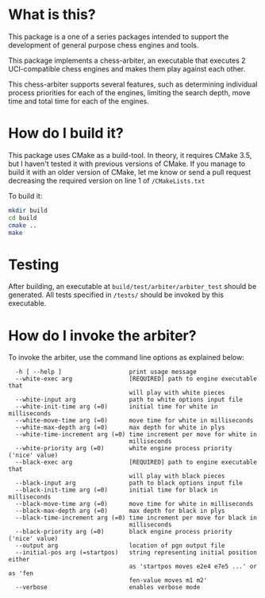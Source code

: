 # What is this?
This package is a one of a series packages intended to
support the development of general purpose chess engines and tools.

This package implements a chess-arbiter, an executable that executes 
2 UCI-compatible chess engines and makes them play against each other.

This chess-arbiter supports several features, such as determining individual
process priorities for each of the engines, limiting the search depth,
move time and total time for each of the engines. 

# How do I build it?

This package uses CMake as a build-tool. In theory, it requires CMake 3.5,
but I haven't tested it with previous versions of CMake. If you manage to
build it with an older version of CMake, let me know or send a pull request
decreasing the required version on line 1 of `/CMakeLists.txt`

To build it:
```sh
mkdir build
cd build
cmake ..
make
```

# Testing
After building, an executable at `build/test/arbiter/arbiter_test` should be generated.
All tests specified in `/tests/` should be invoked by this executable.

# How do I invoke the arbiter?

To invoke the arbiter, use the command line options as explained below:

```text
  -h [ --help ]                   print usage message
  --white-exec arg                [REQUIRED] path to engine executable that 
                                  will play with white pieces
  --white-input arg               path to white options input file
  --white-init-time arg (=0)      initial time for white in milliseconds
  --white-move-time arg (=0)      move time for white in milliseconds
  --white-max-depth arg (=0)      max depth for white in plys
  --white-time-increment arg (=0) time increment per move for white in 
                                  milliseconds
  --white-priority arg (=0)       white engine process priority ('nice' value)
  --black-exec arg                [REQUIRED] path to engine executable that 
                                  will play with black pieces
  --black-input arg               path to black options input file
  --black-init-time arg (=0)      initial time for black in milliseconds
  --black-move-time arg (=0)      move time for white in milliseconds
  --black-max-depth arg (=0)      max depth for black in plys
  --black-time-increment arg (=0) time increment per move for black in 
                                  milliseconds
  --black-priority arg (=0)       black engine process priority ('nice' value)
  --output arg                    location of pgn output file
  --initial-pos arg (=startpos)   string representing initial position either 
                                  as 'startpos moves e2e4 e7e5 ...' or as 'fen 
                                  fen-value moves m1 m2'
  --verbose                       enables verbose mode
```